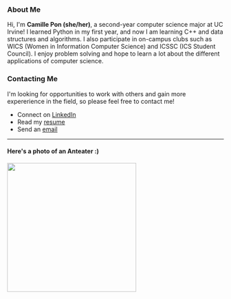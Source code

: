 ### About Me
Hi, I'm **Camille Pon (she/her)**, a second-year computer science major at UC Irvine! I learned Python in my first year, and now I am learning C++ and data structures and algorithms. I also participate in on-campus clubs such as WICS (Women in Information Computer Science) and ICSSC (ICS Student Council). I enjoy problem solving and hope to learn a lot about the different applications of computer science. 

### Contacting Me
I'm looking for opportunities to work with others and gain more expererience in the field, so please feel free to contact me!

- Connect on [LinkedIn](www.linkedin.com/in/camille-p-b23286219)
- Read my [resume](https://github.com/cami-p/cami-p/blob/main/Pon_Camille.pdf)
- Send an [email](mailto:cpon1@uci.edu)
---
#### Here's a photo of an Anteater :)
<img src = "https://user-images.githubusercontent.com/103341440/162597273-6d829198-b9bc-4a98-b268-803161a88045.JPG" width = "300" height = "300">

<!--
**cami-p/cami-p** is a ✨ _special_ ✨ repository because its `README.md` (this file) appears on your GitHub profile.

Here are some ideas to get you started:

- 🔭 I’m currently working on ...
- 🌱 I’m currently learning ...
- 👯 I’m looking to collaborate on ...
- 🤔 I’m looking for help with ...
- 💬 Ask me about ...
- 📫 How to reach me: ...
- 😄 Pronouns: ...
- ⚡ Fun fact: ...
-->


